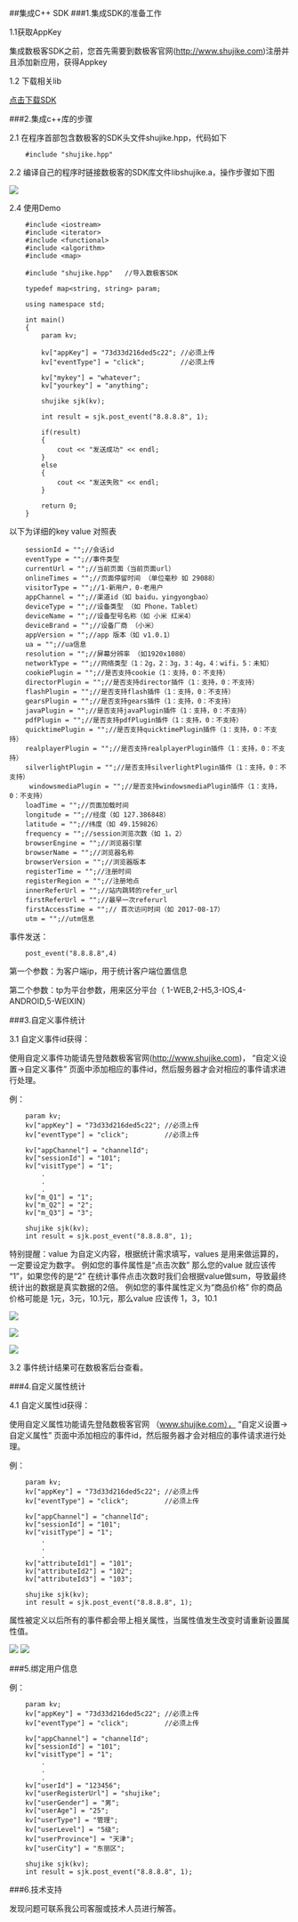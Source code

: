 ##集成C++ SDK 
###1.集成SDK的准备工作

1.1获取AppKey

集成数极客SDK之前，您首先需要到数极客官网(<http://www.shujike.com>)注册并且添加新应用，获得Appkey

1.2 下载相关lib

[点击下载SDK](http://www.shujike.com/download/SjkAgent-c++-SDK.zip)

###2.集成c++库的步骤

2.1 在程序首部包含数极客的SDK头文件shujike.hpp，代码如下
	
		#include "shujike.hpp"

2.2 编译自己的程序时链接数极客的SDK库文件libshujike.a，操作步骤如下图

![](http://www.shujike.com/docsimg/c++_compile.png)

2.4 使用Demo

    	#include <iostream>
		#include <iterator>
		#include <functional>
		#include <algorithm>
		#include <map>

		#include "shujike.hpp"   //导入数极客SDK

		typedef map<string, string> param;

		using namespace std;

		int main()
		{
			param kv;
		
			kv["appKey"] = "73d33d216ded5c22"; //必须上传
			kv["eventType"] = "click";         //必须上传

			kv["mykey"] = "whatever";
			kv["yourkey"] = "anything";

			shujike sjk(kv);

			int result = sjk.post_event("8.8.8.8", 1);

			if(result)
			{
				cout << "发送成功" << endl;
			}
			else
			{
				cout << "发送失败" << endl;
			}

			return 0;
		}


以下为详细的key value 对照表
            
    	sessionId = "";//会话id
    	eventType = "";//事件类型
    	currentUrl = "";//当前页面（当前页面url）
    	onlineTimes = "";//页面停留时间 （单位毫秒 如 29088）
    	visitorType = "";//1-新用户，0-老用户
    	appChannel = "";//渠道id（如 baidu，yingyongbao）
    	deviceType = "";//设备类型 （如 Phone，Tablet）
    	deviceName = "";//设备型号名称（如 小米 红米4）
    	deviceBrand = "";//设备厂商 （小米）
    	appVersion = "";//app 版本（如 v1.0.1）
    	ua = "";//ua信息
		resolution = "";//屏幕分辨率 （如1920x1080）
		networkType = "";//网络类型（1：2g，2：3g，3：4g，4：wifi，5：未知）
    	cookiePlugin = "";//是否支持cookie（1：支持，0：不支持）
    	directorPlugin = "";//是否支持director插件（1：支持，0：不支持）
		flashPlugin = "";//是否支持flash插件（1：支持，0：不支持）
    	gearsPlugin = "";//是否支持gears插件（1：支持，0：不支持）
		javaPlugin = "";//是否支持javaPlugin插件（1：支持，0：不支持）
		pdfPlugin = "";//是否支持pdfPlugin插件（1：支持，0：不支持）
    	quicktimePlugin = "";//是否支持quicktimePlugin插件（1：支持，0：不支持）
    	realplayerPlugin = "";//是否支持realplayerPlugin插件（1：支持，0：不支持）
		silverlightPlugin = "";//是否支持silverlightPlugin插件（1：支持，0：不支持）
		 windowsmediaPlugin = "";//是否支持windowsmediaPlugin插件（1：支持，0：不支持）
		loadTime = "";//页面加载时间
		longitude = "";//经度（如 127.386848）
    	latitude = "";//纬度（如 49.159826）
    	frequency = "";//session浏览次数（如 1，2）
    	browserEngine = "";//浏览器引擎
    	browserName = "";//浏览器名称
    	browserVersion = "";//浏览器版本
    	registerTime = "";//注册时间
    	registerRegion = "";//注册地点
    	innerReferUrl = "";//站内跳转的refer_url
    	firstReferUrl = "";//最早一次referurl
    	firstAccessTime = "";//	首次访问时间（如 2017-08-17）
    	utm = "";//utm信息




事件发送：

    	post_event("8.8.8.8",4)

第一个参数：为客户端ip，用于统计客户端位置信息

第二个参数：tp为平台参数，用来区分平台（ 1-WEB,2-H5,3-IOS,4-ANDROID,5-WEIXIN）



###3.自定义事件统计

3.1 自定义事件id获得：

使用自定义事件功能请先登陆数极客官网(<http://www.shujike.com>)， “自定义设置->自定义事件” 页面中添加相应的事件id，然后服务器才会对相应的事件请求进行处理。

例：

		param kv;
		kv["appKey"] = "73d33d216ded5c22"; //必须上传
		kv["eventType"] = "click";         //必须上传

		kv["appChannel"] = "channelId";
		kv["sessionId"] = "101";
		kv["visitType"] = "1";
            .
            .
            .
		kv["m_Q1"] = "1";
		kv["m_Q2"] = "2";
		kv["m_Q3"] = "3";

		shujike sjk(kv);
		int result = sjk.post_event("8.8.8.8", 1);


特别提醒：value 为自定义内容，根据统计需求填写，values 是用来做运算的，一定要设定为数字。
例如您的事件属性是“点击次数” 那么您的value 就应该传 “1”，如果您传的是“2” 在统计事件点击次数时我们会根据value做sum，导致最终统计出的数据是真实数据的2倍。
例如您的事件属性定义为“商品价格”  你的商品价格可能是 1元，3元，10.1元，那么value 应该传 1，3，10.1

![](http://www.shujike.com/docsimg/android_guide_event1.png)

![](http://www.shujike.com/docsimg/android_guide_event3.png)

![](http://www.shujike.com/docsimg/android_guide_event2.png)

3.2 事件统计结果可在数极客后台查看。

###4.自定义属性统计

4.1 自定义属性id获得：

使用自定义属性功能请先登陆数极客官网 （www.shujike.com）， “自定义设置->自定义属性” 页面中添加相应的事件id，然后服务器才会对相应的事件请求进行处理。

例：


		param kv;
		kv["appKey"] = "73d33d216ded5c22"; //必须上传
		kv["eventType"] = "click";         //必须上传

		kv["appChannel"] = "channelId";
		kv["sessionId"] = "101";
		kv["visitType"] = "1";
            .
            .
            .
		kv["attributeId1"] = "101";
		kv["attributeId2"] = "102";
		kv["attributeId3"] = "103";

		shujike sjk(kv);
		int result = sjk.post_event("8.8.8.8", 1);
        

属性被定义以后所有的事件都会带上相关属性，当属性值发生改变时请重新设置属性值。

![](http://www.shujike.com/docsimg/android_guide_arg.png)
![](http://www.shujike.com/docsimg/android_guide_attribute.png)


###5.绑定用户信息

例：


		param kv;
		kv["appKey"] = "73d33d216ded5c22"; //必须上传
		kv["eventType"] = "click";         //必须上传

		kv["appChannel"] = "channelId";
		kv["sessionId"] = "101";
		kv["visitType"] = "1";
            .
            .
            .
		kv["userId"] = "123456";
		kv["userRegisterUrl"] = "shujike";
		kv["userGender"] = "男";
		kv["userAge"] = "25";
		kv["userType"] = "管理";
		kv["userLevel"] = "5级";
		kv["userProvince"] = "天津";
		kv["userCity"] = "东丽区";

		shujike sjk(kv);
		int result = sjk.post_event("8.8.8.8", 1);
    

###6.技术支持  

发现问题可联系我公司客服或技术人员进行解答。



